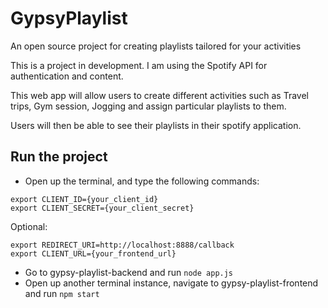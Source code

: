 # GypsyPlaylist

An open source project for creating playlists tailored for your activities

This is a project in development.
I am using the Spotify API for authentication and content.

This web app will allow users to create different activities such as Travel trips, Gym session, Jogging and assign particular playlists to them.

Users will then be able to see their playlists in their spotify application.

## Run the project

- Open up the terminal, and type the following commands:

```
export CLIENT_ID={your_client_id}
export CLIENT_SECRET={your_client_secret}
```

Optional:

```
export REDIRECT_URI=http://localhost:8888/callback
export CLIENT_URL={your_frontend_url}
```

- Go to gypsy-playlist-backend and run `node app.js`
- Open up another terminal instance, navigate to gypsy-playlist-frontend and run `npm start`
